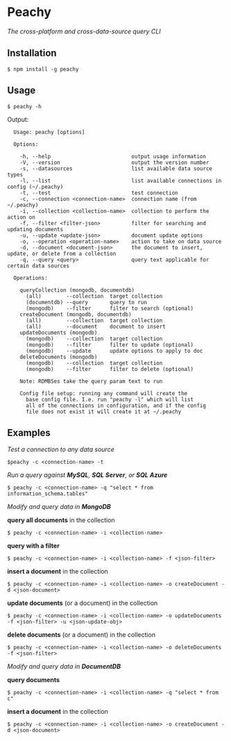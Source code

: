 # Peachy

*The cross-platform and cross-data-source query CLI*

## Installation

```
$ npm install -g peachy
```

## Usage

```
$ peachy -h
```

Output:

```
  Usage: peachy [options]

  Options:

    -h, --help                          output usage information
    -V, --version                       output the version number
    -s, --datasources                   list available data source types
    -l, --list                          list available connections in config (~/.peachy)
    -t, --test                          test connection
    -c, --connection <connection-name>  connection name (from ~/.peachy)
    -i, --collection <collection-name>  collection to perform the action on
    -f, --filter <filter-json>          filter for searching and updating documents
    -u, --update <update-json>          document update options
    -o, --operation <operation-name>    action to take on data source
    -d, --document <document-json>      the document to insert, update, or delete from a collection
    -q, --query <query>                 query text applicable for certain data sources

  Operations:

    queryCollection (mongodb, documentdb)
      (all)        --collection  target collection
      (documentdb) --query       query to run
      (mongodb)    --filter      filter to search (optional)
    createDocument (mongodb, documentdb)
      (all)        --collection  target collection
      (all)        --document    document to insert
    updateDocuments (mongodb)
      (mongodb)    --collection  target collection
      (mongodb)    --filter      filter to update (optional)
      (mongodb)    --update      update options to apply to doc
    deleteDocuments (mongodb)
      (mongodb)    --collection  target collection
      (mongodb)    --filter      filter to delete (optional)

    Note: RDMBSes take the query param text to run

    Config file setup: running any command will create the 
      base config file. I.e. run "peachy -l" which will list 
      all of the connections in configuration, and if the config 
      file does not exist it will create it at ~/.peachy
```

## Examples

*Test a connection to any data source*

```
$peachy -c <connection-name> -t
```

*Run a query against **MySQL**, **SQL Server**, or **SQL Azure***

```
$ peachy -c <connection-name> -q "select * from information_schema.tables"
```

*Modify and query data in **MongoDB***

**query all documents** in the collection

```
$ peachy -c <connection-name> -i <collection-name>
```

**query with a filter**

```
$ peachy -c <connection-name> -i <collection-name> -f <json-filter>
```

**insert a document** in the collection

```
$ peachy -c <connection-name> -i <collection-name> -o createDocument -d <json-document>
```

**update documents** (or a document) in the collection

```
$ peachy -c <connection-name> -i <collection-name> -o updateDocuments -f <json-filter> -u <json-update-obj>
```

**delete documents** (or a document) in the collection

```
$ peachy -c <connection-name> -i <collection-name> -o deleteDocuments -f <json-filter>
```

*Modify and query data in **DocumentDB***

**query documents**

```
$ peachy -c <connection-name> -i <collection-name> -q "select * from c"
```

**insert a document** in the collection

```
$ peachy -c <connection-name> -i <collection-name> -o createDocument -d <json-document>
```